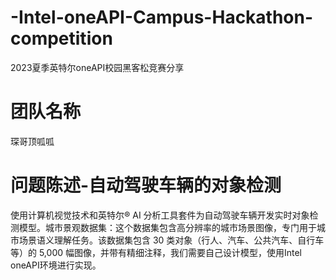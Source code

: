 # -Intel-oneAPI-Campus-Hackathon-competition
2023夏季英特尔oneAPI校园黑客松竞赛分享
# 团队名称
琛哥顶呱呱
# 问题陈述-自动驾驶车辆的对象检测 
使用计算机视觉技术和英特尔® AI 分析工具套件为自动驾驶车辆开发实时对象检测模型。城市景观数据集：这个数据集包含高分辨率的城市场景图像，专门用于城市场景语义理解任务。该数据集包含 30 类对象（行人、汽车、公共汽车、自行车等）的 5,000 幅图像，并带有精细注释，我们需要自己设计模型，使用Intel oneAPI环境进行实现。
